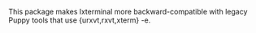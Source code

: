 This package makes lxterminal more backward-compatible with legacy Puppy tools that use {urxvt,rxvt,xterm} -e.
